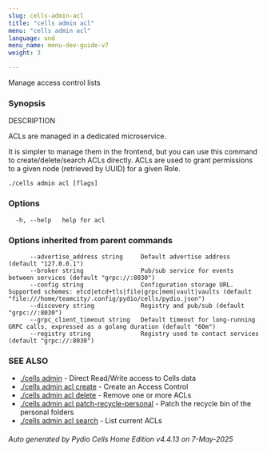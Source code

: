 ```yaml
---
slug: cells-admin-acl
title: "cells admin acl"
menu: "cells admin acl"
language: und
menu_name: menu-dev-guide-v7
weight: 3

---
```

Manage access control lists

### Synopsis


DESCRIPTION

  ACLs are managed in a dedicated microservice.

  It is simpler to manage them in the frontend, but you can use this command to create/delete/search ACLs directly.
  ACLs are used to grant permissions to a given node (retrieved by UUID) for a given Role.


```
./cells admin acl [flags]
```

### Options

```
  -h, --help   help for acl
```

### Options inherited from parent commands

```
      --advertise_address string     Default advertise address (default "127.0.0.1")
      --broker string                Pub/sub service for events between services (default "grpc://:8030")
      --config string                Configuration storage URL. Supported schemes: etcd|etcd+tls|file|grpc|mem|vault|vaults (default "file:///home/teamcity/.config/pydio/cells/pydio.json")
      --discovery string             Registry and pub/sub (default "grpc://:8030")
      --grpc_client_timeout string   Default timeout for long-running GRPC calls, expressed as a golang duration (default "60m")
      --registry string              Registry used to contact services (default "grpc://:8030")
```

### SEE ALSO

* [./cells admin](../cells-admin)	 - Direct Read/Write access to Cells data
* [./cells admin acl create](../cells-admin-acl-create)	 - Create an Access Control
* [./cells admin acl delete](../cells-admin-acl-delete)	 - Remove one or more ACLs
* [./cells admin acl patch-recycle-personal](../cells-admin-acl-patch-recycle-personal)	 - Patch the recycle bin of the personal folders
* [./cells admin acl search](../cells-admin-acl-search)	 - List current ACLs

###### Auto generated by Pydio Cells Home Edition v4.4.13 on 7-May-2025

